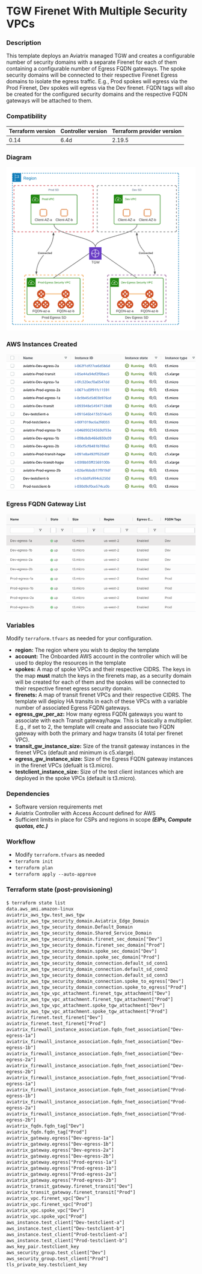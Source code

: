 # TGW Firenet With Multiple Security VPCs

### Description
This template deploys an Aviatrix managed TGW and creates a configurable number of security domains with a separate Firenet for each of them containing a configurable number of Egress FQDN gateways. The spoke security domains will be connected to their respective Firenet Egress domains to isolate the egress traffic. E.g., Prod spokes will egress via the Prod Firenet, Dev spokes will egress via the Dev firenet. FQDN tags will also be created for the configured security domains and the respective FQDN gateways will be attached to them.

### Compatibility
Terraform version | Controller version | Terraform provider version
:--- | :--- | :---
0.14 | 6.4d | 2.19.5

### Diagram
<img src="img/tgw-firenet-multiple-egress.png">


### AWS Instances Created
<img src="img/TGW-Multiple-Firenet-Instances.png">


### Egress FQDN Gateway List
<img src="img/TGW-Multiple-Firenet-Egress-GWs.png">

### Variables

Modify ```terraform.tfvars``` as needed for your configuration.

- **region:** The region where you wish to deploy the template
- **account:** The Onboarded AWS account in the controller which will be used to deploy the resources in the template
- **spokes:** A map of spoke VPCs and their respective CIDRS. The keys in the map **must** match the keys in the firenets map, as a security domain will be created for each of them and the spokes will be connected to their respective firenet egress security domain.
- **firenets:** A map of transit firenet VPCs and their respective CIDRS. The template will deploy HA transits in each of these VPCs with a variable number of associated Egress FQDN gateways.
- **egress_gw_per_az:** How many egress FQDN gateways you want to associate with each Transit gateway/hagw. This is basically a multiplier. E.g., if set to 2, the template will create and associate two FQDN gateway with both the primary and hagw transits (4 total per firenet VPC). 
- **transit_gw_instance_size:** Size of the transit gateway instances in the firenet VPCs (default and minimum is c5.xlarge).
- **egress_gw_instance_size:** Size of the Egress FQDN gateway instances in the firenet VPCs (defualt is t3.micro).
- **testclient_instance_size:** Size of the test client instances which are deployed in the spoke VPCs (default is t3.micro).

### Dependencies

- Software version requirements met
- Aviatrix Controller with Access Account defined for AWS
- Sufficient limits in place for CSPs and regions in scope **_(EIPs, Compute quotas, etc.)_**

### Workflow

- Modify ```terraform.tfvars``` as needed
- ```terraform init```
- ```terraform plan```
- ```terraform apply --auto-approve```

### Terraform state (post-provisioning)

```
$ terraform state list
data.aws_ami.amazon-linux
aviatrix_aws_tgw.test_aws_tgw
aviatrix_aws_tgw_security_domain.Aviatrix_Edge_Domain
aviatrix_aws_tgw_security_domain.Default_Domain
aviatrix_aws_tgw_security_domain.Shared_Service_Domain
aviatrix_aws_tgw_security_domain.firenet_sec_domain["Dev"]
aviatrix_aws_tgw_security_domain.firenet_sec_domain["Prod"]
aviatrix_aws_tgw_security_domain.spoke_sec_domain["Dev"]
aviatrix_aws_tgw_security_domain.spoke_sec_domain["Prod"]
aviatrix_aws_tgw_security_domain_connection.default_sd_conn1
aviatrix_aws_tgw_security_domain_connection.default_sd_conn2
aviatrix_aws_tgw_security_domain_connection.default_sd_conn3
aviatrix_aws_tgw_security_domain_connection.spoke_to_egress["Dev"]
aviatrix_aws_tgw_security_domain_connection.spoke_to_egress["Prod"]
aviatrix_aws_tgw_vpc_attachment.firenet_tgw_attachment["Dev"]
aviatrix_aws_tgw_vpc_attachment.firenet_tgw_attachment["Prod"]
aviatrix_aws_tgw_vpc_attachment.spoke_tgw_attachment["Dev"]
aviatrix_aws_tgw_vpc_attachment.spoke_tgw_attachment["Prod"]
aviatrix_firenet.test_firenet["Dev"]
aviatrix_firenet.test_firenet["Prod"]
aviatrix_firewall_instance_association.fqdn_fnet_association["Dev-egress-1a"]
aviatrix_firewall_instance_association.fqdn_fnet_association["Dev-egress-1b"]
aviatrix_firewall_instance_association.fqdn_fnet_association["Dev-egress-2a"]
aviatrix_firewall_instance_association.fqdn_fnet_association["Dev-egress-2b"]
aviatrix_firewall_instance_association.fqdn_fnet_association["Prod-egress-1a"]
aviatrix_firewall_instance_association.fqdn_fnet_association["Prod-egress-1b"]
aviatrix_firewall_instance_association.fqdn_fnet_association["Prod-egress-2a"]
aviatrix_firewall_instance_association.fqdn_fnet_association["Prod-egress-2b"]
aviatrix_fqdn.fqdn_tag["Dev"]
aviatrix_fqdn.fqdn_tag["Prod"]
aviatrix_gateway.egress["Dev-egress-1a"]
aviatrix_gateway.egress["Dev-egress-1b"]
aviatrix_gateway.egress["Dev-egress-2a"]
aviatrix_gateway.egress["Dev-egress-2b"]
aviatrix_gateway.egress["Prod-egress-1a"]
aviatrix_gateway.egress["Prod-egress-1b"]
aviatrix_gateway.egress["Prod-egress-2a"]
aviatrix_gateway.egress["Prod-egress-2b"]
aviatrix_transit_gateway.firenet_transit["Dev"]
aviatrix_transit_gateway.firenet_transit["Prod"]
aviatrix_vpc.firenet_vpc["Dev"]
aviatrix_vpc.firenet_vpc["Prod"]
aviatrix_vpc.spoke_vpc["Dev"]
aviatrix_vpc.spoke_vpc["Prod"]
aws_instance.test_client["Dev-testclient-a"]
aws_instance.test_client["Dev-testclient-b"]
aws_instance.test_client["Prod-testclient-a"]
aws_instance.test_client["Prod-testclient-b"]
aws_key_pair.testclient_key
aws_security_group.test_client["Dev"]
aws_security_group.test_client["Prod"]
tls_private_key.testclient_key
```
